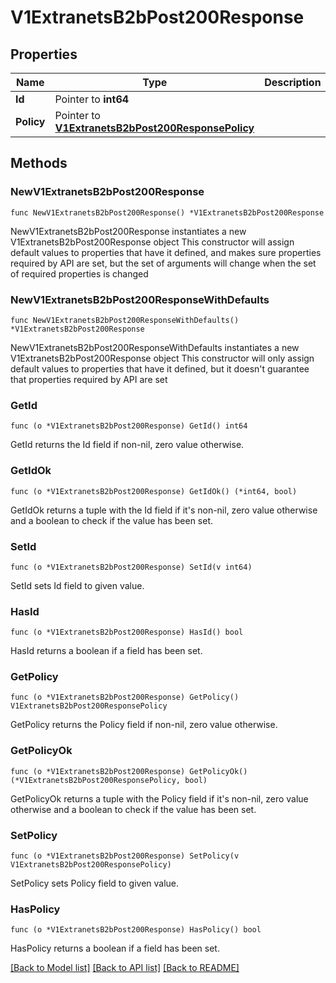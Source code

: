 # V1ExtranetsB2bPost200Response

## Properties

Name | Type | Description | Notes
------------ | ------------- | ------------- | -------------
**Id** | Pointer to **int64** |  | [optional] 
**Policy** | Pointer to [**V1ExtranetsB2bPost200ResponsePolicy**](V1ExtranetsB2bPost200ResponsePolicy.md) |  | [optional] 

## Methods

### NewV1ExtranetsB2bPost200Response

`func NewV1ExtranetsB2bPost200Response() *V1ExtranetsB2bPost200Response`

NewV1ExtranetsB2bPost200Response instantiates a new V1ExtranetsB2bPost200Response object
This constructor will assign default values to properties that have it defined,
and makes sure properties required by API are set, but the set of arguments
will change when the set of required properties is changed

### NewV1ExtranetsB2bPost200ResponseWithDefaults

`func NewV1ExtranetsB2bPost200ResponseWithDefaults() *V1ExtranetsB2bPost200Response`

NewV1ExtranetsB2bPost200ResponseWithDefaults instantiates a new V1ExtranetsB2bPost200Response object
This constructor will only assign default values to properties that have it defined,
but it doesn't guarantee that properties required by API are set

### GetId

`func (o *V1ExtranetsB2bPost200Response) GetId() int64`

GetId returns the Id field if non-nil, zero value otherwise.

### GetIdOk

`func (o *V1ExtranetsB2bPost200Response) GetIdOk() (*int64, bool)`

GetIdOk returns a tuple with the Id field if it's non-nil, zero value otherwise
and a boolean to check if the value has been set.

### SetId

`func (o *V1ExtranetsB2bPost200Response) SetId(v int64)`

SetId sets Id field to given value.

### HasId

`func (o *V1ExtranetsB2bPost200Response) HasId() bool`

HasId returns a boolean if a field has been set.

### GetPolicy

`func (o *V1ExtranetsB2bPost200Response) GetPolicy() V1ExtranetsB2bPost200ResponsePolicy`

GetPolicy returns the Policy field if non-nil, zero value otherwise.

### GetPolicyOk

`func (o *V1ExtranetsB2bPost200Response) GetPolicyOk() (*V1ExtranetsB2bPost200ResponsePolicy, bool)`

GetPolicyOk returns a tuple with the Policy field if it's non-nil, zero value otherwise
and a boolean to check if the value has been set.

### SetPolicy

`func (o *V1ExtranetsB2bPost200Response) SetPolicy(v V1ExtranetsB2bPost200ResponsePolicy)`

SetPolicy sets Policy field to given value.

### HasPolicy

`func (o *V1ExtranetsB2bPost200Response) HasPolicy() bool`

HasPolicy returns a boolean if a field has been set.


[[Back to Model list]](../README.md#documentation-for-models) [[Back to API list]](../README.md#documentation-for-api-endpoints) [[Back to README]](../README.md)


